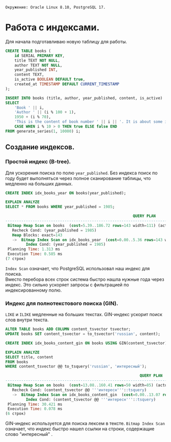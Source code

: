 ```
Окружение: Oracle Linux 8.10, PostgreSQL 17.
```
# Работа с индексами.
Для начала подготавливаю новую таблицу для работы. 
```sql
CREATE TABLE books (
    id SERIAL PRIMARY KEY,
    title TEXT NOT NULL,
    author TEXT NOT NULL,
    year_published INT,
    content TEXT,
    is_active BOOLEAN DEFAULT true,
    created_at TIMESTAMP DEFAULT CURRENT_TIMESTAMP
);

INSERT INTO books (title, author, year_published, content, is_active)
SELECT 
    'Book ' || i,
    'Author ' || (i % 100 + 1),
    1950 + (i % 70),
    'This is the content of book number ' || i || '. It is about some interesting topic.',
    CASE WHEN i % 10 > 0 THEN true ELSE false END
FROM generate_series(1, 10000) i;
```

## Создание индексов.
### Простой индекс (B-tree).
Для ускорения поиска по полю `year_published`. Без индекса поиск по году будет выполняться через полное сканирование таблицы, что медленно на больших данных.
```sql
CREATE INDEX idx_books_year ON books(year_published);

EXPLAIN ANALYZE
SELECT * FROM books WHERE year_published = 1985;

                                                        QUERY PLAN
---------------------------------------------------------------------------------------------------------------------------
 Bitmap Heap Scan on books  (cost=5.39..186.72 rows=143 width=111) (actual time=0.171..0.509 rows=143 loops=1)
   Recheck Cond: (year_published = 1985)
   Heap Blocks: exact=143
   ->  Bitmap Index Scan on idx_books_year  (cost=0.00..5.36 rows=143 width=0) (actual time=0.112..0.112 rows=143 loops=1)
         Index Cond: (year_published = 1985)
 Planning Time: 1.313 ms
 Execution Time: 0.585 ms
(7 строк)
```
`Index Scan` означает, что PostgreSQL использовал наш индекс для поиска.  
Вместо перебора всех строк система быстро нашла нужные года через индекс. Это сильно ускоряет запросы с фильтрацией по индексированному полю.
### Индекс для полнотекстового поиска (GIN).
`LIKE` и `ILIKE` медленные на больших текстах. GIN-индекс ускорит поиск слов внутри текста.
```sql
ALTER TABLE books ADD COLUMN content_tsvector tsvector;
UPDATE books SET content_tsvector = to_tsvector('russian', content);

CREATE INDEX idx_books_content_gin ON books USING GIN(content_tsvector);

EXPLAIN ANALYZE
SELECT title, content 
FROM books 
WHERE content_tsvector @@ to_tsquery('russian', 'интересный');

                                                           QUERY PLAN
--------------------------------------------------------------------------------------------------------------------------------
 Bitmap Heap Scan on books  (cost=13.08..160.41 rows=50 width=85) (actual time=0.030..0.031 rows=0 loops=1)
   Recheck Cond: (content_tsvector @@ '''интересн'''::tsquery)
   ->  Bitmap Index Scan on idx_books_content_gin  (cost=0.00..13.07 rows=50 width=0) (actual time=0.018..0.019 rows=0 loops=1)
         Index Cond: (content_tsvector @@ '''интересн'''::tsquery)
 Planning Time: 30.421 ms
 Execution Time: 0.078 ms
(6 строк)
```
GIN-индекс используется для поиска лексем в тексте. `Bitmap Index Scan` означает, что индекс быстро нашел ссылки на строки, содержащие слово "интересный" .
```sql

```

```sql

```
